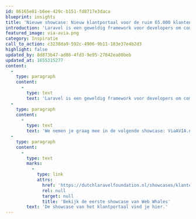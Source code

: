 ```yaml
---
id: 86165e81-b6ee-429c-b151-fd8717e3daca
blueprint: insights
title: 'Nieuwe showcase: Nieuw klantportaal voor de ruim 65.000 klanten van AVIA'
introduction: 'Laravel is een geweldig framework voor developers om complexe webapplicaties in te bouwen. Maar voor opdrachtgevers is het soms lastig om te bepalen wat er nou eigenlijk allemaal te bouwen is met Laravel. In een aantal showcases inspireren we potentiële opdrachtgevers met concrete oplossingen die door onze leden zijn gebouwd met behulp van Laravel.'
featured_image: via-avia.png
category: Inspiratie
call_to_action: c3238da9-592c-4906-9b11-183e37e4b2d3
highlight: false
updated_by: 8d873b47-ad86-4fd3-9e95-27842ea80beb
updated_at: 1655315277
content:
  -
    type: paragraph
    content:
      -
        type: text
        text: 'Laravel is een geweldig framework voor developers om complexe webapplicaties in te bouwen. Maar voor opdrachtgevers is het soms lastig om te bepalen wat er nou eigenlijk allemaal te bouwen is met Laravel. In een aantal showcases inspireren we potentiële opdrachtgevers met concrete oplossingen die door onze leden zijn gebouwd met behulp van Laravel.'
  -
    type: paragraph
    content:
      -
        type: text
        text: 'We nemen je graag mee in de volgende showcase: ViaAVIA.nl. Een herbouwd klantportaal voor de ruim 65.000 klanten van AVIA.'
  -
    type: paragraph
    content:
      -
        type: text
        marks:
          -
            type: link
            attrs:
              href: 'https://dutchlaravelfoundation.nl/showcases/klantenportaal-voor-het-loyaliteitsprogramma-van-avia'
              rel: null
              target: null
              title: 'Bekijk de eerste showcase van Web Whales'
        text: 'De showcase van het klantportaal vind je hier.'
---
```

